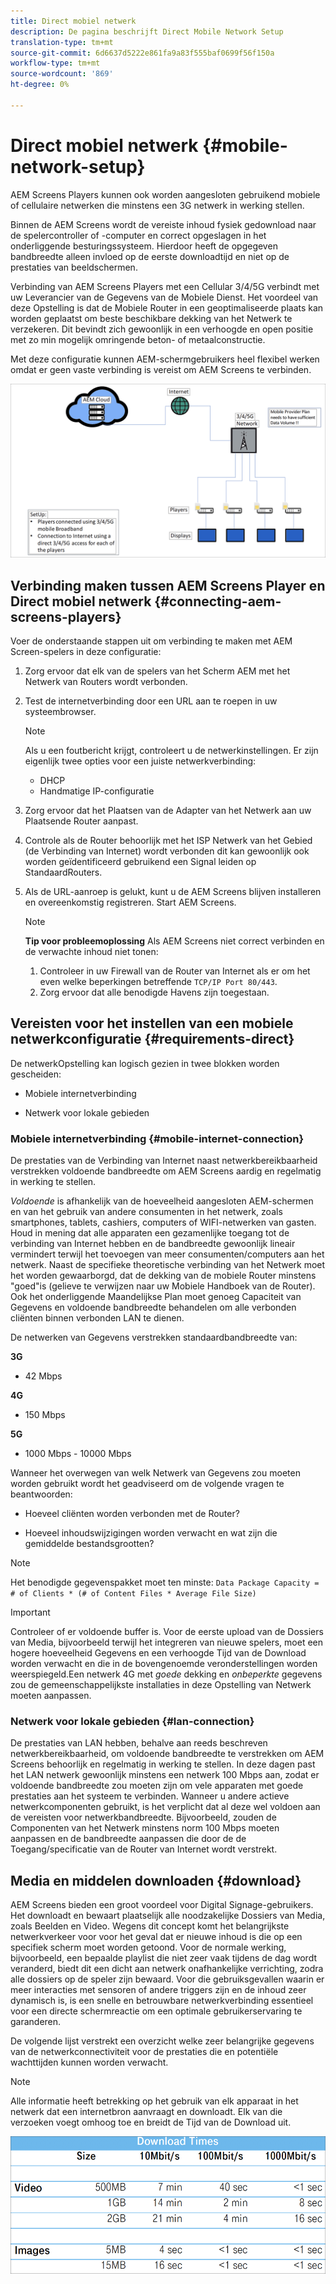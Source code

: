 ```yaml
---
title: Direct mobiel netwerk
description: De pagina beschrijft Direct Mobile Network Setup
translation-type: tm+mt
source-git-commit: 6d6637d5222e861fa9a83f555baf0699f56f150a
workflow-type: tm+mt
source-wordcount: '869'
ht-degree: 0%

---
```



# Direct mobiel netwerk {#mobile-network-setup}

AEM Screens Players kunnen ook worden aangesloten gebruikend mobiele of cellulaire netwerken die minstens een 3G netwerk in werking stellen.

Binnen de AEM Screens wordt de vereiste inhoud fysiek gedownload naar de spelercontroller of -computer en correct opgeslagen in het onderliggende besturingssysteem. Hierdoor heeft de opgegeven bandbreedte alleen invloed op de eerste downloadtijd en niet op de prestaties van beeldschermen.

Verbinding van AEM Screens Players met een Cellular 3/4/5G verbindt met uw Leverancier van de Gegevens van de Mobiele Dienst. Het voordeel van deze Opstelling is dat de Mobiele Router in een geoptimaliseerde plaats kan worden geplaatst om beste beschikbare dekking van het Netwerk te verzekeren. Dit bevindt zich gewoonlijk in een verhoogde en open positie met zo min mogelijk omringende beton- of metaalconstructie.

Met deze configuratie kunnen AEM-schermgebruikers heel flexibel werken omdat er geen vaste verbinding is vereist om AEM Screens te verbinden.

![](/help/using/assets/direct-mobile-1.png)

## Verbinding maken tussen AEM Screens Player en Direct mobiel netwerk {#connecting-aem-screens-players}

Voer de onderstaande stappen uit om verbinding te maken met AEM Screen-spelers in deze configuratie:

1. Zorg ervoor dat elk van de spelers van het Scherm AEM met het Netwerk van Routers wordt verbonden.

1. Test de internetverbinding door een URL aan te roepen in uw systeembrowser.

   >[!NOTE]
   >Als u een foutbericht krijgt, controleert u de netwerkinstellingen. Er zijn eigenlijk twee opties voor een juiste netwerkverbinding:
   >* DHCP
   >* Handmatige IP-configuratie


1. Zorg ervoor dat het Plaatsen van de Adapter van het Netwerk aan uw Plaatsende Router aanpast.
1. Controle als de Router behoorlijk met het ISP Netwerk van het Gebied (de Verbinding van Internet) wordt verbonden dit kan gewoonlijk ook worden geïdentificeerd gebruikend een Signal leiden op StandaardRouters.

1. Als de URL-aanroep is gelukt, kunt u de AEM Screens blijven installeren en overeenkomstig registreren. Start AEM Screens.

   >[!NOTE]
   >**Tip voor probleemoplossing**
   >Als AEM Screens niet correct verbinden en de verwachte inhoud niet tonen:
   >
   >1. Controleer in uw Firewall van de Router van Internet als er om het even welke beperkingen betreffende `TCP/IP Port 80/443`.
   >1. Zorg ervoor dat alle benodigde Havens zijn toegestaan.



## Vereisten voor het instellen van een mobiele netwerkconfiguratie {#requirements-direct}

De netwerkOpstelling kan logisch gezien in twee blokken worden gescheiden:

* Mobiele internetverbinding

* Netwerk voor lokale gebieden

### Mobiele internetverbinding {#mobile-internet-connection}

De prestaties van de Verbinding van Internet naast netwerkbereikbaarheid verstrekken voldoende bandbreedte om AEM Screens aardig en regelmatig in werking te stellen.

*Voldoende* is afhankelijk van de hoeveelheid aangesloten AEM-schermen en van het gebruik van andere consumenten in het netwerk, zoals smartphones, tablets, cashiers, computers of WIFI-netwerken van gasten.
Houd in mening dat alle apparaten een gezamenlijke toegang tot de verbinding van Internet hebben en de bandbreedte gewoonlijk lineair vermindert terwijl het toevoegen van meer consumenten/computers aan het netwerk.
Naast de specifieke theoretische verbinding van het Netwerk moet het worden gewaarborgd, dat de dekking van de mobiele Router minstens &quot;goed&quot;is (gelieve te verwijzen naar uw Mobiele Handboek van de Router). Ook het onderliggende Maandelijkse Plan moet genoeg Capaciteit van Gegevens en voldoende bandbreedte behandelen om alle verbonden cliënten binnen verbonden LAN te dienen.

De netwerken van Gegevens verstrekken standaardbandbreedte van:

**3G**
* 42 Mbps

**4G**
* 150 Mbps

**5G**
* 1000 Mbps - 10000 Mbps

Wanneer het overwegen van welk Netwerk van Gegevens zou moeten worden gebruikt wordt het geadviseerd om de volgende vragen te beantwoorden:

* Hoeveel cliënten worden verbonden met de Router?

* Hoeveel inhoudswijzigingen worden verwacht en wat zijn die gemiddelde bestandsgrootten?

>[!NOTE]
>Het benodigde gegevenspakket moet ten minste:
`Data Package Capacity = # of Clients * (# of Content Files * Average File Size)`

>[!IMPORTANT]
>Controleer of er voldoende buffer is.
>Voor de eerste upload van de Dossiers van Media, bijvoorbeeld terwijl het integreren van nieuwe spelers, moet een hogere hoeveelheid Gegevens en een verhoogde Tijd van de Download worden verwacht en die in de bovengenoemde veronderstellingen worden weerspiegeld.Een netwerk 4G met *goede* dekking en *onbeperkte* gegevens zou de gemeenschappelijkste installaties in deze Opstelling van Netwerk moeten aanpassen.


### Netwerk voor lokale gebieden {#lan-connection}

De prestaties van LAN hebben, behalve aan reeds beschreven netwerkbereikbaarheid, om voldoende bandbreedte te verstrekken om AEM Screens behoorlijk en regelmatig in werking te stellen. In deze dagen past het LAN netwerk gewoonlijk minstens een netwerk 100 Mbps aan, zodat er voldoende bandbreedte zou moeten zijn om vele apparaten met goede prestaties aan het systeem te verbinden. Wanneer u andere actieve netwerkcomponenten gebruikt, is het verplicht dat al deze wel voldoen aan de vereisten voor netwerkbandbreedte. Bijvoorbeeld, zouden de Componenten van het Netwerk minstens norm 100 Mbps moeten aanpassen en de bandbreedte aanpassen die door de de Toegang/specificatie van de Router van Internet wordt verstrekt.

## Media en middelen downloaden {#download}

AEM Screens bieden een groot voordeel voor Digital Signage-gebruikers. Het downloadt en bewaart plaatselijk alle noodzakelijke Dossiers van Media, zoals Beelden en Video. Wegens dit concept komt het belangrijkste netwerkverkeer voor voor het geval dat er nieuwe inhoud is die op een specifiek scherm moet worden getoond.
Voor de normale werking, bijvoorbeeld, een bepaalde playlist die niet zeer vaak tijdens de dag wordt veranderd, biedt dit een dicht aan netwerk onafhankelijke verrichting, zodra alle dossiers op de speler zijn bewaard.
Voor die gebruiksgevallen waarin er meer interacties met sensoren of andere triggers zijn en de inhoud zeer dynamisch is, is een snelle en betrouwbare netwerkverbinding essentieel voor een directe schermreactie om een optimale gebruikerservaring te garanderen.

De volgende lijst verstrekt een overzicht welke zeer belangrijke gegevens van de netwerkconnectiviteit voor de prestaties die en potentiële wachttijden kunnen worden verwacht.
>[!NOTE]
>Alle informatie heeft betrekking op het gebruik van elk apparaat in het netwerk dat een internetbron aanvraagt en downloadt. Elk van die verzoeken voegt omhoog toe en breidt de Tijd van de Download uit.

![](/help/using/assets/download-times-mobile.png)




